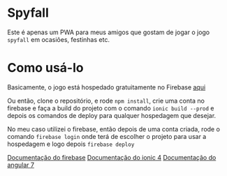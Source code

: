 # Spyfall

Este é apenas um PWA para meus amigos que gostam de jogar o jogo `spyfall` em ocasiões, festinhas etc.

# Como usá-lo

Basicamente, o jogo está hospedado gratuitamente no Firebase [aqui](https://spyfall-9b93c.firebaseapp.com)

Ou então, clone o repositório, e rode `npm install`, crie uma conta no firebase e faça a build do projeto com o comando `ionic build --prod` e depois os comandos de deploy para qualquer hospedagem que desejar.

No meu caso utilizei o firebase, então depois de uma conta criada, rode o comando `firebase login` onde terá de escolher o projeto para usar a hospedagem e logo depois `firebase deploy`

[Documentação do firebase](https://firebase.google.com/docs/cli/?hl=pt-br)
[Documentação do ionic 4](https://ionicframework.com/docs/)
[Documentação do angular 7](https://angular.io/docs)
